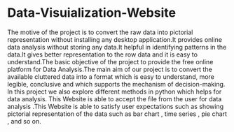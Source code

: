 # Data-Visuialization-Website
<p>The motive  of the project is to convert the raw data into pictorial representation without installing any   desktop application.It provides online data analysis without storing any data.It helpful in identifying patterns in the data.It gives better representation to the row data and it is easy to understand.The basic objective of the project to provide the free online platform for Data Analysis.The main aim of our project is to convert the available cluttered data into a format which is easy to understand, more legible, conclusive and which supports the mechanism of decision-making. In this project we also explore  different methods in python which helps for data analysis.
This Website is able to accept the file from the user  for data analysis .This Website is able to satisfy user expectations such as showing pictorial representation of the data such as bar chart , time series , pie chart , and so on.
</p>
